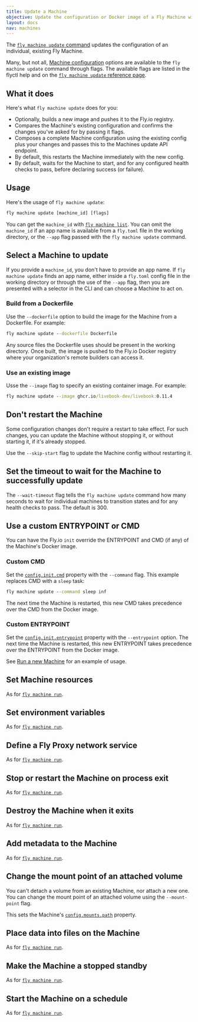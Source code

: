```yaml
---
title: Update a Machine
objective: Update the configuration or Docker image of a Fly Machine with flyctl
layout: docs
nav: machines
---
```


The [`fly machine update` command](/docs/flyctl/machine-update/) updates the configuration of an individual, existing Fly Machine.

Many, but not all, [Machine configuration](/docs/machines/config/) options are available to the `fly machine update` command through flags. The available flags are listed in the flyctl help and on the [`fly machine update` reference page](/docs/flyctl/machine-update/).

## What it does

Here's what `fly machine update` does for you:
* Optionally, builds a new image and pushes it to the Fly.io registry. 
* Compares the Machine's existing configuration and confirms the changes you've asked for by passing it flags.
* Composes a complete Machine configuration using the existing config plus your changes and passes this to the Machines update API endpoint.
* By default, this restarts the Machine immediately with the new config.
* By default, waits for the Machine to start, and for any configured health checks to pass, before declaring success (or failure).

## Usage

Here's the usage of `fly machine update`:

```cmd
fly machine update [machine_id] [flags]
```

You can get the `machine_id` with [`fly machine list`](/docs/flyctl/machine-list/). You can omit the `machine_id` if an app name is available from a `fly.toml` file in the working directory, or the `--app` flag passed with the `fly machine update` command.

## Select a Machine to update

If you provide a `machine_id`, you don't have to provide an app name. If `fly machine update` finds an app name, either inside a `fly.toml` config file in the working directory or through the use of the `--app` flag, then you are presented with a selector in the CLI and can choose a Machine to act on.

### Build from a Dockerfile

Use the `--dockerfile` option to build the image for the Machine from a Dockerfile. For example:

```cmd
fly machine update --dockerfile Dockerfile
```

Any source files the Dockerfile uses should be present in the working directory. Once built, the image is pushed to the Fly.io Docker registry where your organization's remote builders can access it.

### Use an existing image

Usse the `--image` flag to specify an existing container image. For example:

```cmd
fly machine update --image ghcr.io/livebook-dev/livebook:0.11.4     
```

## Don't restart the Machine

Some configuration changes don't require a restart to take effect. For such changes, you can update the Machine without stopping it, or without starting it, if it's already stopped. 

Use the `--skip-start` flag to update the Machine config without restarting it.

## Set the timeout to wait for the Machine to successfully update

The `--wait-timeout` flag tells the `fly machine update` command how many seconds to wait for individual machines to transition states and for any health checks to pass. The default is 300.

## Use a custom ENTRYPOINT or CMD

You can have the Fly.io `init` override the ENTRYPOINT and CMD (if any) of the Machine's Docker image.

### Custom CMD

Set the [`config.init.cmd`](/docs/machines/config/#cmd) property with the `--command` flag. This example replaces CMD with a `sleep` task:

```cmd
fly machine update --command sleep inf
```

The next time the Machine is restarted, this new CMD takes precedence over the CMD from the Docker image.

### Custom ENTRYPOINT

Set the [`config.init.entrypoint`](/docs/machines/config/#entrypoint) property with the `--entrypoint` option. The next time the Machine is restarted, this new ENTRYPOINT takes precedence over the ENTRYPOINT from the Docker image.

See [Run a new Machine](/docs/machines/run/#custom-entrypoint) for an example of usage.

## Set Machine resources

As for [`fly machine run`](/docs/machines/run/#set-machine-resources).

## Set environment variables

As for [`fly machine run`](/docs/machines/run/#set-environment-variables).


## Define a Fly Proxy network service
As for [`fly machine run`](/docs/machines/run/#define-a-fly-proxy-network-service). 

## Stop or restart the Machine on process exit

As for [`fly machine run`](/docs/machines/run/#stop-or-restart-the-machine-on-process-exit). 


## Destroy the Machine when it exits

As for [`fly machine run`](/docs/machines/run/#destroy-the-machine-when-it-exits).

## Add metadata to the Machine

As for [`fly machine run`](/docs/machines/run/#add-metadata-to-the-machine).

## Change the mount point of an attached volume

You can't detach a volume from an existing Machine, nor attach a new one. You can change the mount point of an attached volume using the `--mount-point` flag.

This sets the Machine's [`config.mounts.path`](/docs/machines/config/#path-3) property.

## Place data into files on the Machine

As for [`fly machine run`](/docs/machines/run/#place-data-into-files-on-the-machine).

## Make the Machine a stopped standby

As for [`fly machine run`](/docs/machines/run/#create-a-standby-machine).

## Start the Machine on a schedule

As for [`fly machine run`](/docs/machines/run/#start-a-machine-on-a-schedule).
